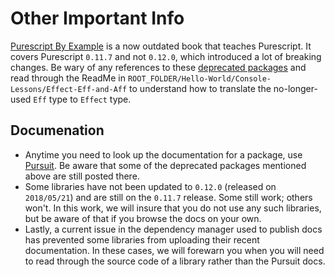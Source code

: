 # Other Important Info

[Purescript By Example](https://leanpub.com/purescript/read#) is a now outdated book that teaches Purescript. It covers Purescript `0.11.7` and not `0.12.0`, which introduced a lot of breaking changes. Be wary of any references to these [deprecated packages](https://github.com/purescript-deprecated) and read through the ReadMe in `ROOT_FOLDER/Hello-World/Console-Lessons/Effect-Eff-and-Aff` to understand how to translate the no-longer-used `Eff` type to `Effect` type.

## Documenation

- Anytime you need to look up the documentation for a package, use [Pursuit](http://pursuit.purescript.org/). Be aware that some of the deprecated packages mentioned above are still posted there.
- Some libraries have not been updated to `0.12.0` (released on `2018/05/21`) and are still on the `0.11.7` release. Some still work; others won't. In this work, we will insure that you do not use any such libraries, but be aware of that if you browse the docs on your own.
- Lastly, a current issue in the dependency manager used to publish docs has prevented some libraries from uploading their recent documentation. In these cases, we will forewarn you when you will need to read through the source code of a library rather than the Pursuit docs.
